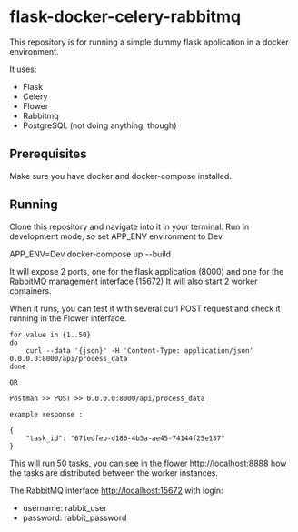 # flask-docker-celery-rabbitmq

This repository is for running a simple dummy flask application in a docker environment.

It uses:
- Flask
- Celery
- Flower
- Rabbitmq
- PostgreSQL (not doing anything, though)


## Prerequisites
Make sure you have docker and docker-compose installed.

## Running
Clone this repository and navigate into it in your terminal.
Run in development mode, so set APP_ENV environment to Dev

APP_ENV=Dev docker-compose up --build

It will expose 2 ports, one for the flask application (8000) and one for the RabbitMQ management interface (15672)
It will also start 2 worker containers.

When it runs, you can test it with several curl POST request and check it running in the Flower interface.

    for value in {1..50}
    do
        curl --data '{json}' -H 'Content-Type: application/json' 0.0.0.0:8000/api/process_data
    done

    OR

    Postman >> POST >> 0.0.0.0:8000/api/process_data

    example response :

    {
        "task_id": "671edfeb-d186-4b3a-ae45-74144f25e137"
    } 


This will run 50 tasks, you can see in the flower [http://localhost:8888](http://0.0.0.0:8888/tasks) 
how the tasks are distributed between the worker instances.

The RabbitMQ interface [http://localhost:15672](http://0.0.0.0:15672/) with login:
- username: rabbit_user
- password: rabbit_password
